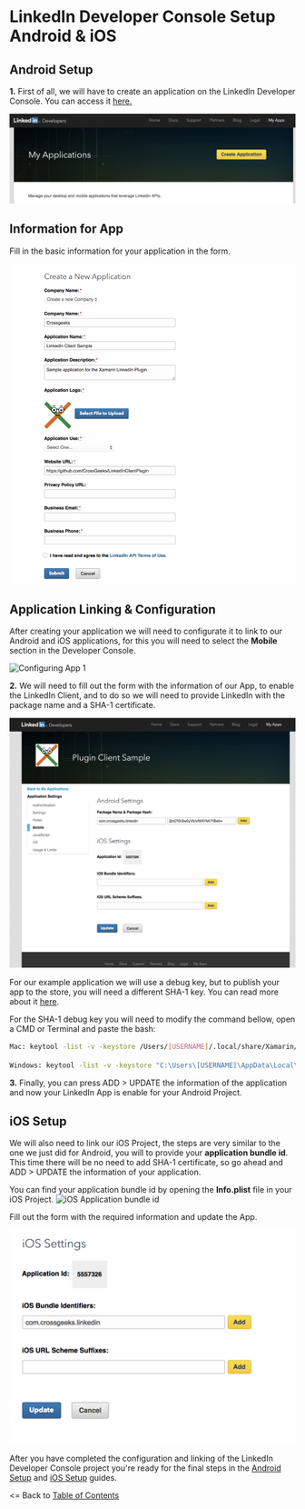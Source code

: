 # LinkedIn Developer Console Setup Android & iOS
## Android Setup
**1.** First of all, we will have to create an application on the LinkedIn Developer Console. You can access it [here.](https://www.linkedin.com/secure/developer)

![Creating Application 1](https://github.com/CrossGeeks/LinkedInClientPlugin/blob/master/LinkedInClient/images/CreateApp.png?raw=true)

## Information for App
Fill in the basic information for your application in the form.

![Fill App information](https://github.com/CrossGeeks/LinkedInClientPlugin/blob/master/LinkedInClient/images/FillAppInformation.png?raw=true)

## Application Linking & Configuration
After creating your application  we will need to configurate it to link to our Android and iOS applications, for this you will need to select the **Mobile** section in the Developer Console.

![Configuring App 1](hhttps://github.com/CrossGeeks/LinkedInClientPlugin/blob/master/LinkedInClient/images/AppSettingSelectMobile.png?raw=true)

**2.** We will need to fill out the form with the information of our App, to enable the LinkedIn Client, and to do so we will need to provide LinkedIn with the package name and a SHA-1 certificate.

![Configuring App 2](https://github.com/CrossGeeks/LinkedInClientPlugin/blob/master/LinkedInClient/images/AndroidSHAKey.png?raw=true)

For our example application we will use a debug key, but to publish your app to the store, you will need a different SHA-1 key. You can read more about it [here](https://docs.microsoft.com/en-us/xamarin/android/platform/maps-and-location/maps/obtaining-a-google-maps-api-key?tabs=vswin#Obtaining_your_Signing_Key_Fingerprint). 

For the SHA-1 debug key you will need to modify the command bellow, open a CMD or Terminal and paste the bash:

```bash
Mac: keytool -list -v -keystore /Users/[USERNAME]/.local/share/Xamarin/Mono\ for\ Android/debug.keystore -alias androiddebugkey -storepass android -keypass android

Windows: keytool -list -v -keystore "C:\Users\[USERNAME]\AppData\Local\Xamarin\Mono for Android\debug.keystore" -alias androiddebugkey -storepass android -keypass android

```

**3.** Finally, you can press ADD > UPDATE the information of the application and now your LinkedIn App is enable for your Android Project.


## iOS Setup
We will also need to link our iOS Project, the steps are very similar to the one we just did for Android, you will to provide your **application bundle id**. This time there will be no need to add SHA-1 certificate, so go ahead and ADD > UPDATE the information of your application.

You can find your application bundle id by opening the **Info.plist** file in your iOS Project.
![iOS Application bundle id](https://github.com/CrossGeeks/GoogleClientPlugin/blob/master/GoogleClient/images/iOSInfoplistBundleID.PNG?raw=true)

Fill out the form with the required information and update the App.

![iOS Application integration](https://github.com/CrossGeeks/LinkedInClientPlugin/blob/master/LinkedInClient/images/iOSBundleID.png?raw=true)

After you have completed the configuration and linking of the LinkedIn Developer Console project you're ready for the final steps in the [Android Setup](AndroidSetup.md) and [iOS Setup](iOSSetup.md) guides.

<= Back to [Table of Contents](../../README.md)
